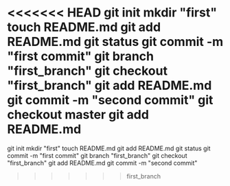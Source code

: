 <<<<<<< HEAD
git init 
mkdir "first"
touch README.md 
git add README.md
git status 
git commit -m "first commit" 
git branch "first_branch"
git checkout "first_branch"
git add README.md 
git commit -m "second commit"
git checkout master
git add README.md
=======
git init
mkdir "first"
touch README.md
git add README.md
git status
git commit -m "first commit"
git branch "first_branch"
git checkout "first_branch"
git add README.md
git commit -m "second commit"
>>>>>>> first_branch

